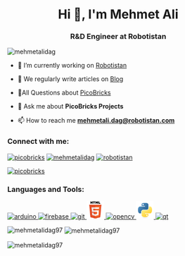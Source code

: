 <h1 align="center">Hi 👋, I'm Mehmet Ali</h1>

<h3 align="center">R&D Engineer at Robotistan</h3>

<p align="left"> <img src="https://komarev.com/ghpvc/?username=amet7&label=Profile%20views&color=0e75b6&style=flat" alt="mehmetalidag" /> </p>


- 🔭 I’m currently working on [Robotistan](https://shop.robotistan.com/)

- 📝 We regularly write articles on [Blog](https://maker.robotistan.com/)

- 👯All Questions about [PicoBricks](https://community.robotistan.com/discussions)

- 💬 Ask me about **PicoBricks Projects**

- 📫 How to reach me **mehmetali.dag@robotistan.com**

<h3 align="left">Connect with me:</h3>
<p align="left">
<a href="https://twitter.com/picobricks" target="blank"><img align="center" src="https://raw.githubusercontent.com/rahuldkjain/github-profile-readme-generator/master/src/images/icons/Social/twitter.svg" alt="picobricks" height="30" width="40" /></a>
<a href="https://linkedin.com/in/mehmetalidag97" target="blank"><img align="center" src="https://raw.githubusercontent.com/rahuldkjain/github-profile-readme-generator/master/src/images/icons/Social/linked-in-alt.svg" alt="mehmetalidag" height="30" width="40" /></a>
<a href="https://www.youtube.com/@robotistaninc.9757" target="blank"><img align="center" src="https://raw.githubusercontent.com/rahuldkjain/github-profile-readme-generator/master/src/images/icons/Social/youtube.svg" alt="robotistan" height="30" width="40" /></a>
</p>
<p align="left"> <a href="https://twitter.com/picobricks" target="blank"><img src="https://img.shields.io/twitter/follow/picobricks?logo=twitter&style=for-the-badge" alt="picobricks" /></a> </p>


<h3 align="left">Languages and Tools:</h3>

<p align="left"> <a href="https://www.arduino.cc/" target="_blank" rel="noreferrer"> <img src="https://cdn.worldvectorlogo.com/logos/arduino-1.svg" alt="arduino" width="40" height="40"/> </a> <a href="https://firebase.google.com/" target="_blank" rel="noreferrer"> <img src="https://www.vectorlogo.zone/logos/firebase/firebase-icon.svg" alt="firebase" width="40" height="40"/> </a> <a href="https://git-scm.com/" target="_blank" rel="noreferrer"> <img src="https://www.vectorlogo.zone/logos/git-scm/git-scm-icon.svg" alt="git" width="40" height="40"/> </a> <a href="https://www.w3.org/html/" target="_blank" rel="noreferrer"> <img src="https://raw.githubusercontent.com/devicons/devicon/master/icons/html5/html5-original-wordmark.svg" alt="html5" width="40" height="40"/> </a> <a href="https://opencv.org/" target="_blank" rel="noreferrer"> <img src="https://www.vectorlogo.zone/logos/opencv/opencv-icon.svg" alt="opencv" width="40" height="40"/> </a> <a href="https://www.python.org" target="_blank" rel="noreferrer"> <img src="https://raw.githubusercontent.com/devicons/devicon/master/icons/python/python-original.svg" alt="python" width="40" height="40"/> </a> <a href="https://www.qt.io/" target="_blank" rel="noreferrer"> <img src="https://upload.wikimedia.org/wikipedia/commons/0/0b/Qt_logo_2016.svg" alt="qt" width="40" height="40"/> </a> </p>

<p><img align="left" src="https://github-readme-stats.vercel.app/api/top-langs?username=mehmetalidag97&show_icons=true&locale=en&layout=compact" alt="mehmetalidag97" /></p>

<p>&nbsp;<img align="center" src="https://github-readme-stats.vercel.app/api?username=mehmetalidag97&show_icons=true&locale=en" alt="mehmetalidag97" /></p>

<p><img align="center" src="https://github-readme-streak-stats.herokuapp.com/?user=mehmetalidag97&" alt="mehmetalidag97" /></p>
